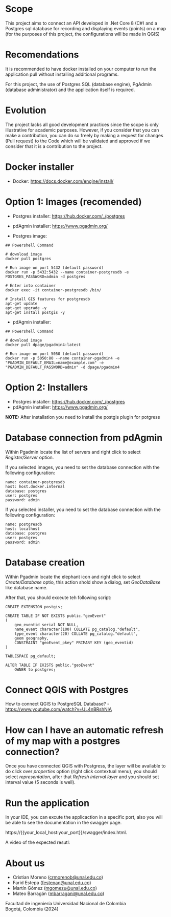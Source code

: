 # Scope

This project aims to connect an API developed in .Net Core 8 (C#) and a Postgres sql database for recording and displaying events (points) on a map (for the purposes of this project, the configurations will be made in QGIS)

# Recomendations

It is recommended to have docker installed on your computer to run the application pull without installing additional programs.

For this project, the use of Postgres SQL (database engine), PgAdmin (database administrator) and the application itself is required.

# Evolution

The project lacks all good development practices since the scope is only illustrative for academic purposes. However, if you consider that you can make a contribution, you can do so freely by making a request for changes (Pull request) to the Code which will be validated and approved if we consider that it is a contribution to the project.

# Docker installer

* Docker: https://docs.docker.com/engine/install/

# Option 1: Images (recomended) 

* Postgres installer: https://hub.docker.com/_/postgres 
* pdAgmin installer: https://www.pgadmin.org/ 

* Postgres image:
```
## Powershell Command

# download image
docker pull postgres

# Run image on port 5432 (default password)
docker run -p 5432:5432 --name container-postgresdb -e POSTGRES_PASSWORD=admin -d postgres

# Enter into container
docker exec -it container-postgresdb /bin/

# Install GIS features for postgresdb
apt-get update
apt-get upgrade -y
apt-get install postgis -y
```

* pdAgmin installer: 
```
## Powershell Command

# download image
docker pull dpage/pgadmin4:latest

# Run image on port 5050 (default password)
docker run -p 5050:80 --name container-pgadmin4 -e "PGADMIN_DEFAULT_EMAIL=name@example.com" -e "PGADMIN_DEFAULT_PASSWORD=admin" -d dpage/pgadmin4

```
# Option 2: Installers 

* Postgres installer: https://hub.docker.com/_/postgres 
* pdAgmin installer: https://www.pgadmin.org/ 

**NOTE:** After installation you need to install the postgis plugin for potgress

# Database connection from pdAgmin

Within Pgadmin locate the list of servers and right click to select *Register/Server* option. 

If you selected images, you need to set the database connection with the following configuration:

 ``` 
name: container-postgresdb
host: host.docker.internal
database: postgres
user: postgres
password: admin
```

If you selected installer, you need to set the database connection with the following configuration:

 ``` 
name: postgresdb
host: localhost
database: postgres
user: postgres
password: admin
```

# Database creation

Within Pgadmin locate the elephant icon and right click to select *Create/Database* optio, this action shold show a dialog, set *GeoDataBase* like database name.

After that, you should exceute teh following script:

```
CREATE EXTENSION postgis;

CREATE TABLE IF NOT EXISTS public."geoEvent"
(
	geo_eventid serial NOT NULL,
    name_event character(100) COLLATE pg_catalog."default",
    type_event character(20) COLLATE pg_catalog."default",
    geom geography, 
    CONSTRAINT "geoEvent_pkey" PRIMARY KEY (geo_eventid)
)

TABLESPACE pg_default;

ALTER TABLE IF EXISTS public."geoEvent"
    OWNER to postgres;
```

# Connect QGIS with Postgres

How to connect QGIS to PostgreSQL Database? - https://www.youtube.com/watch?v=UL4nBRshNIA


# How can I have an automatic refresh of my map with a postgres connection?

Once you have connected QGIS with Postgress, the layer will be available to do click over *properties* option (right click contextual menu), you should select *representation*, after that *Refresh interval layer* and you should set interval value (5 seconds is well).

# Run the application

In your IDE, you can excute the applicaction in a specific port, also you will be able to see the documentation in the swagger page.

https://{{your_local_host:your_port}}/swagger/index.html.

A video of the expected resutl:



# About us

* Cristian Moreno (crmorenob@unal.edu.co)
* Farid Estepa (festepaq@unal.edu.co)
* Martín Gómez (mgomezu@unal.edu.co)
* Mateo Barragán (mbarragani@unal.edu.co)

Facultad de ingeniería 
Universidad Nacional de Colombia  
Bogotá, Colombia (2024) 




